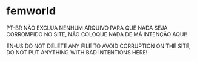# femworld
PT-BR
NÃO EXCLUA NENHUM ARQUIVO PARA QUE NADA SEJA CORROMPIDO NO SITE, NÃO COLOQUE NADA DE MÁ INTENÇÃO AQUI!

EN-US
DO NOT DELETE ANY FILE TO AVOID CORRUPTION ON THE SITE, DO NOT PUT ANYTHING WITH BAD INTENTIONS HERE!
